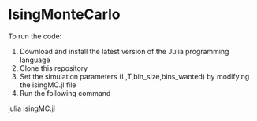 # IsingMonteCarlo
 
To run the code:

1. Download and install the latest version of the Julia programming language
2. Clone this repository
3. Set the simulation parameters (L,T,bin_size,bins_wanted) by modifying the isingMC.jl file
4. Run the following command

 julia isingMC.jl
